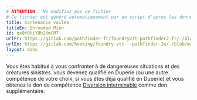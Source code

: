 ```yaml
---
# ATTENTION : Ne modifiez pas ce fichier
# Ce fichier est généré automatiquement par un script d'après les données du module Foundry VTT officiel et de sa traduction
title: Contenance voilée
titleEn: Shrouded Mien
id: qxQf0HiYBh26mCMT
urlFr: https://gitlab.com/pathfinder-fr/foundryvtt-pathfinder2-fr/-/blob/master/data/feats/qxQf0HiYBh26mCMT.htm
urlEn: https://gitlab.com/hooking/foundry-vtt---pathfinder-2e/-/blob/master/packs/data/feats.db/shrouded-mien.json
layout: dons
---
```

Vous êtes habitué à vous confronter à de dangereuses situations et des créatures sinistres. vous devenez qualifié en Duperie (ou une autre compétence de votre choix, si vous êtes déjà qualifié en Duperie) et vous obtenez le don de compétence [Diversion interminable](diversion-interminable.md) comme don supplémentaire.
